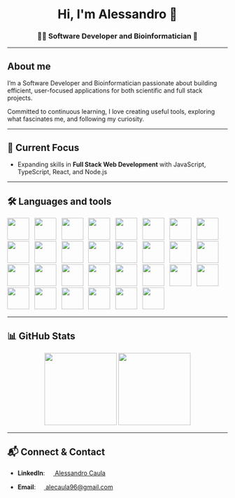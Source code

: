 <h1 align="center"> Hi, I'm Alessandro 👋</h1>

<!-- <a href="https://github.com/ryo-ma/github-profile-trophy"><img src="https://github-profile-trophy.vercel.app/?username=alessandrocaula" alt="alessandrocaula" /></a> -->

<h3 align="center">👨‍💻 Software Developer and Bioinformatician 🧬</h3>

---

## About me

I’m a Software Developer and Bioinformatician passionate about building efficient, user-focused applications for both scientific and full stack projects.

Committed to continuous learning, I love creating useful tools, exploring what fascinates me, and following my curiosity.

---

## 🎯 Current Focus

- Expanding skills in **Full Stack Web Development** with JavaScript, TypeScript, React, and Node.js

---

## 🛠️ Languages and tools

<div>
    <img src="https://cdn.jsdelivr.net/gh/devicons/devicon@latest/icons/csharp/csharp-original.svg" width="50" height="50" /> &nbsp;
    <img src="https://cdn.jsdelivr.net/gh/devicons/devicon@latest/icons/python/python-original.svg" width="50" height="50" /> &nbsp;
    <img src="https://cdn.jsdelivr.net/gh/devicons/devicon@latest/icons/javascript/javascript-original.svg" width="50" height="50" /> &nbsp;
    <img src="https://cdn.jsdelivr.net/gh/devicons/devicon@latest/icons/typescript/typescript-original.svg" width="50" height="50" /> &nbsp;
    <img src="https://cdn.jsdelivr.net/gh/devicons/devicon@latest/icons/html5/html5-original.svg" width="50" height="50" /> &nbsp;
    <img src="https://cdn.jsdelivr.net/gh/devicons/devicon@latest/icons/css3/css3-original.svg" width="50" height="50" /> &nbsp;
    <img src="https://cdn.jsdelivr.net/gh/devicons/devicon@latest/icons/bash/bash-original.svg" width="50" height="50" /> &nbsp;
    <img src="https://cdn.jsdelivr.net/gh/devicons/devicon@latest/icons/rstudio/rstudio-original.svg" width="50" height="50" /> &nbsp;
    <img src="https://cdn.jsdelivr.net/gh/devicons/devicon@latest/icons/dotnetcore/dotnetcore-original.svg" width="50" height="50" /> &nbsp;
    <img src="https://cdn.jsdelivr.net/gh/devicons/devicon@latest/icons/react/react-original.svg" width="50" height="50" /> &nbsp;
    <img src="https://cdn.jsdelivr.net/gh/devicons/devicon@latest/icons/nodejs/nodejs-original-wordmark.svg" width="50" height="50" /> &nbsp;
    <img src="https://cdn.jsdelivr.net/gh/devicons/devicon@latest/icons/tailwindcss/tailwindcss-original.svg" width="50" height="50" /> &nbsp;
    <img src="https://cdn.jsdelivr.net/gh/devicons/devicon@latest/icons/numpy/numpy-original.svg" width="50" height="50" /> &nbsp;
    <img src="https://cdn.jsdelivr.net/gh/devicons/devicon@latest/icons/pandas/pandas-original.svg" width="50" height="50" /> &nbsp;
    <img src="https://cdn.jsdelivr.net/gh/devicons/devicon@latest/icons/scikitlearn/scikitlearn-original.svg" width="50" height="50" /> &nbsp;
    <img src="https://cdn.jsdelivr.net/gh/devicons/devicon@latest/icons/keras/keras-original.svg" width="50" height="50" /> &nbsp;
    <img src="https://cdn.jsdelivr.net/gh/devicons/devicon@latest/icons/matplotlib/matplotlib-original.svg" width="50" height="50" /> &nbsp;
    <img src="https://api.iconify.design/logos/seaborn-icon.svg" width="50" height="50" /> &nbsp;
    <img src="https://cdn.jsdelivr.net/gh/devicons/devicon@latest/icons/plotly/plotly-original.svg" width="50" height="50" /> &nbsp;
    <img src="https://api.iconify.design/simple-icons/devexpress.svg" width="50" height="50" /> &nbsp;
    <img src="https://api.iconify.design/simple-icons/gsap.svg" width="50" height="50" /> &nbsp;
    <img src="https://cdn.jsdelivr.net/gh/devicons/devicon@latest/icons/windows11/windows11-original.svg" width="50" height="50" /> &nbsp;
    <img src="https://cdn.jsdelivr.net/gh/devicons/devicon@latest/icons/apple/apple-original.svg" width="50" height="50" /> &nbsp;
    <img src="https://cdn.jsdelivr.net/gh/devicons/devicon@latest/icons/linux/linux-original.svg" width="50" height="50" /> &nbsp;
    <img src="https://cdn.jsdelivr.net/gh/devicons/devicon@latest/icons/vscode/vscode-original.svg" width="50" height="50" /> &nbsp;
    <img src="https://cdn.jsdelivr.net/gh/devicons/devicon@latest/icons/visualstudio/visualstudio-original.svg" width="50" height="50" /> &nbsp;
    <img src="https://cdn.jsdelivr.net/gh/devicons/devicon@latest/icons/git/git-original.svg" width="50" height="50" /> &nbsp;
    <img src="https://api.iconify.design/skill-icons/aws-light.svg" width="50" height="50" /> &nbsp;
    <img src="https://cdn.jsdelivr.net/gh/devicons/devicon@latest/icons/mongodb/mongodb-original-wordmark.svg" width="50" height="50" /> &nbsp;
    <img src="https://cdn.jsdelivr.net/gh/devicons/devicon@latest/icons/postman/postman-original.svg" width="50" height="50" /> &nbsp;
</div>

---

## 📊 GitHub Stats

<!-- <div align="center">

![Top Langs](https://github-readme-stats.vercel.app/api/top-langs/?username=alessandrocaula&hide=Jupyter%20Notebook&layout=compact)

[![GitHub Streak](https://github-readme-streak-stats.herokuapp.com?user=alessandrocaula)](https://git.io/streak-stats)

</div> -->


<div align="center">
    <img src="https://github-readme-stats.vercel.app/api/top-langs/?username=alessandrocaula&hide=Jupyter%20Notebook&layout=compact" height="165"/>
    <img src="https://github-readme-streak-stats.herokuapp.com?user=alessandrocaula" height="165"/>
</div>

---

## 📬 Connect & Contact

- __LinkedIn__: <a href="https://www.linkedin.com/in/alessandro-caula-25a20418a/"><img src="https://api.iconify.design/logos/linkedin-icon.svg" width="15" height="15"> Alessandro Caula</a>

- __Email__: <a href="mailto:alecaula96@gmail.com"><img src="https://api.iconify.design/material-icon-theme/email.svg" width="15" height="15"> alecaula96@gmail.com</a>

